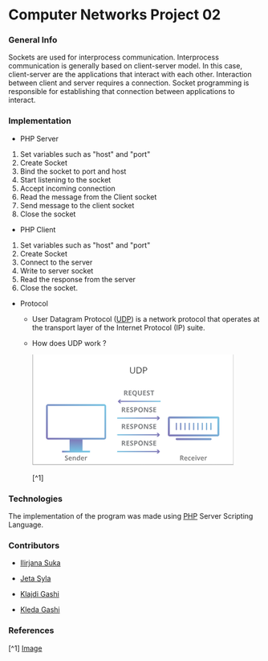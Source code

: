 # Computer Networks Project 02
### General Info
Sockets are used for interprocess communication. Interprocess communication is generally based on client-server model. In this case, client-server are the applications that interact with each other. Interaction between client and server requires a connection. 
Socket programming is responsible for establishing that connection between applications to interact.

### Implementation 
   * PHP Server
   1. Set variables such as "host" and "port"
   2. Create Socket
   3. Bind the socket to port and host
   4. Start listening to the socket
   5. Accept incoming connection
   6. Read the message from the Client socket
   7. Send message to the client socket
   8. Close the socket

  * PHP Client
  1. Set variables such as "host" and "port"
  2. Create Socket
  3. Connect to the server
  4. Write to server socket
  5. Read the response from the server
  6. Close the socket.

  * Protocol
       * User Datagram Protocol ([UDP](https://en.wikipedia.org/wiki/User_Datagram_Protocol)) is a network protocol that operates at the transport layer of the              Internet Protocol (IP) suite.
      
       * How does UDP work ?

            ![Alt text](/img/udp.PNG)
         
            [^1] 
          

### Technologies
The implementation of the program was made using [PHP](https://www.php.net/) Server Scripting Language.


### Contributors 
- [Ilirjana Suka](https://github.com/IlirjanaSuka)

- [Jeta Syla](https://github.com/Jeta-Syla)

- [Klajdi Gashi](https://github.com/KlajdiGashi)

- [Kleda Gashi](https://github.com/kledagashi)

### References
[^1] [Image](https://www.cloudflare.com/learning/ddos/glossary/user-datagram-protocol-udp/)
